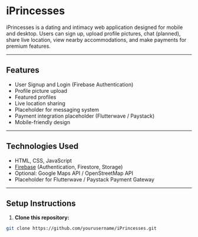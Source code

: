 # iPrincesses

iPrincesses is a dating and intimacy web application designed for mobile and desktop. Users can sign up, upload profile pictures, chat (planned), share live location, view nearby accommodations, and make payments for premium features.

---

## **Features**

- User Signup and Login (Firebase Authentication)
- Profile picture upload
- Featured profiles
- Live location sharing
- Placeholder for messaging system
- Payment integration placeholder (Flutterwave / Paystack)
- Mobile-friendly design

---

## **Technologies Used**

- HTML, CSS, JavaScript
- [Firebase](https://firebase.google.com/) (Authentication, Firestore, Storage)
- Optional: Google Maps API / OpenStreetMap API
- Placeholder for Flutterwave / Paystack Payment Gateway

---

## **Setup Instructions**

1. **Clone this repository:**
```bash
git clone https://github.com/yourusername/iPrincesses.git

